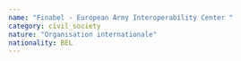 ```yaml
---
name: "Finabel - European Army Interoperability Center "
category: civil_society
nature: "Organisation internationale"
nationality: BEL
---
```

    